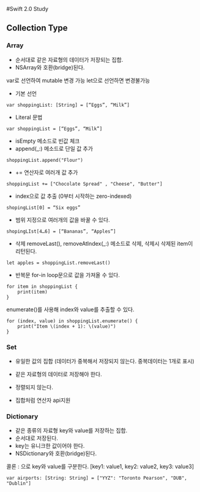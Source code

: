 #Swift 2.0 Study

## Collection Type

### Array
- 순서대로 같은 자료형의 데이터가 저장되는 집합.
- NSArray와 호환(bridge)된다.

var로 선언하여 mutable 변경 가능
let으로 선언하면 변경불가능 

- 기본 선언
```
var shoppingList: [String] = [“Eggs”, “Milk”]
```
- Literal 문법
```
var shoppingList = [“Eggs”, “Milk”]
```
- isEmpty 메소드로 빈값 체크
- append(_:) 메소드로 단일 값 추가
```
shoppingList.append("Flour")
```
- += 연산자로 여러개 값 추가
```
shoppingList += ["Chocolate Spread" , "Cheese", "Butter"]
```
- index으로 값 추출 (0부터 시작하는 zero-indexed)
```
shopingList[0] = “Six eggs”
```
- 범위 지정으로 여러개의 값을 바꿀 수 있다.
```
shopingLIst[4…6] = [“Bananas”, “Apples”]
```
- 삭제
removeLast(), removeAtIndex(_:) 메소드로 삭제, 삭제시 삭제된 item이 리턴된다.
```
let apples = shoppingList.removeLast()
```

- 반복문
for-in loop문으로 값을 가져올 수 있다.
```
for item in shoppingList {
	print(item)
}
```
enumerate()를 사용해 index와 value를 추출할 수 있다.
```
for (index, value) in shoppingList.enumerate() {
    print("Item \(index + 1): \(value)")
}
```

### Set
- 유일한 값의 집합 (데이터가 중복해서 저장되지 않는다. 중복데이터는 1개로 표시)
- 같은 자료형의 데이터로 저장해야 한다.
- 정렬되지 않는다.

- 집합처럼 연산자 api지원

### Dictionary
- 같은 종류의 자료형  key와 value를 저장하는 집합.
- 순서대로 저장된다.
- key는 유니크한 값이어야 한다.
- NSDictionary와 호환(bridge)된다.
 
 
콜론 : 으로 key와 value를 구분한다.
[key1: value1, key2: value2, key3: value3]

    var airports: [String: String] = ["YYZ": "Toronto Pearson", "DUB", "Dublin"]
